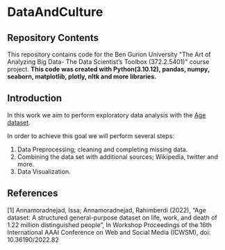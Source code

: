 # DataAndCulture

## Repository Contents
This repository contains code for the Ben Gurion University "The Art of Analyzing Big Data- The Data Scientist’s Toolbox (372.2.5401)" course project. <b>This code was created with Python(3.10.12), pandas, numpy, seaborn, matplotlib, plotly, nltk and more libraries.</b>

## Introduction
In this work we aim to perform exploratory data analysis with the [Age dataset](https://www.kaggle.com/datasets/imoore/age-dataset).

In order to achieve this goal we will perform several steps:
1. Data Preprocessing; cleaning and completing missing data.
2. Combining the data set with additional sources; Wikipedia, twitter and more.
3. Data Visualization.

## References
<a id="1">[1]</a> 
Annamoradnejad, Issa; Annamoradnejad, Rahimberdi (2022), “Age dataset: A structured general-purpose dataset on life, work, and death of 1.22 million distinguished people”, In Workshop Proceedings of the 16th International AAAI Conference on Web and Social Media (ICWSM), doi: 10.36190/2022.82
